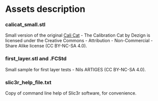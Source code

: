 # Assets description

### calicat_small.stl

Small version of the original [Cali Cat](https://www.thingiverse.com/thing:1545913) - The Calibration Cat by Dezign is licensed under the Creative Commons - Attribution - Non-Commercial - Share Alike license (CC BY-NC-SA 4.0).

### first_layer.stl and .FCStd

Small sample for first layer tests - Nils ARTIGES (CC BY-NC-SA 4.0). 

### slic3r_help_file.txt

Copy of command line help of Slic3r software, for convenience.
